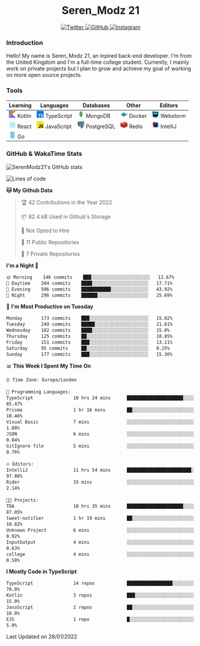 <div align="center">
  <h1>Seren_Modz 21</h1>
  <a href="https://twitter.com/SerenModz21">
    <img alt="Twitter" src="https://img.shields.io/badge/twitter%20-%231DA1F2.svg?&style=for-the-badge&logo=Twitter&logoColor=white">
  </a>
  <a href="https://github.com/SerenModz21">
    <img alt="GitHub" src="https://img.shields.io/badge/github%20-%23121011.svg?&style=for-the-badge&logo=github&logoColor=white">
  </a>
  <a href="https://www.instagram.com/serenmodz21">
    <img alt="Instagram" src="https://img.shields.io/badge/instagram%20-%23E4405F.svg?&style=for-the-badge&logo=Instagram&logoColor=white">
  </a>
</div>

### Introduction

Hello! My name is Seren_Modz 21, an inpired back-end developer. I'm from the United Kingdom and I'm a full-time college student. Currently, I mainly work on private projects but I plan to grow and achieve my goal of working on more open source projects. 

### Tools

 **Learning**                                        | **Languages**                                               | **Databases**                                               | **Other**                                           | **Editors**                                                  
-----------------------------------------------------|-------------------------------------------------------------|-------------------------------------------------------------|-----------------------------------------------------|--------------------------------------------------------------
 <img width="19px" src="./assets/kotlin.svg"> Kotlin | <img width="19px" src="./assets/typescript.svg"> TypeScript | <img width="19px" src="./assets/mongodb.svg"> MongoDB       | <img width="19px" src="./assets/docker.svg"> Docker | <img width="19px" src="./assets/webstorm.svg"> Webstorm      
 <img width="19px" src="./assets/react.svg"> React   | <img width="19px" src="./assets/javascript.svg"> JavaScript | <img width="19px" src="./assets/postgresql.svg"> PostgreSQL | <img width="19px" src="./assets/redis.svg"> Redis   | <img width="19px" src="./assets/intellij-idea.svg"> IntelliJ
 <img width="19px" src="./assets/go.svg"> Go         |                                                             |                                                             |                                                     |                                                                                                               

### GitHub & WakaTime Stats

![SerenModz21's GitHub stats](https://github-readme-stats.vercel.app/api?username=SerenModz21&show_icons=true&theme=dark)

<!--START_SECTION:waka-->
![Lines of code](https://img.shields.io/badge/From%20Hello%20World%20I%27ve%20Written-36191%20lines%20of%20code-blue)

**🐱 My Github Data** 

> 🏆 42 Contributions in the Year 2022
 > 
> 📦 82.4 kB Used in Github's Storage 
 > 
> 🚫 Not Opted to Hire
 > 
> 📜 11 Public Repositories 
 > 
> 🔑 7 Private Repositories  
 > 
**I'm a Night 🦉** 

```text
🌞 Morning    146 commits    ███░░░░░░░░░░░░░░░░░░░░░░   12.67% 
🌆 Daytime    204 commits    ████░░░░░░░░░░░░░░░░░░░░░   17.71% 
🌃 Evening    506 commits    ███████████░░░░░░░░░░░░░░   43.92% 
🌙 Night      296 commits    ██████░░░░░░░░░░░░░░░░░░░   25.69%

```
📅 **I'm Most Productive on Tuesday** 

```text
Monday       173 commits    ███░░░░░░░░░░░░░░░░░░░░░░   15.02% 
Tuesday      249 commits    █████░░░░░░░░░░░░░░░░░░░░   21.61% 
Wednesday    182 commits    ████░░░░░░░░░░░░░░░░░░░░░   15.8% 
Thursday     125 commits    ██░░░░░░░░░░░░░░░░░░░░░░░   10.85% 
Friday       151 commits    ███░░░░░░░░░░░░░░░░░░░░░░   13.11% 
Saturday     95 commits     ██░░░░░░░░░░░░░░░░░░░░░░░   8.25% 
Sunday       177 commits    ███░░░░░░░░░░░░░░░░░░░░░░   15.36%

```


📊 **This Week I Spent My Time On** 

```text
⌚︎ Time Zone: Europe/London

💬 Programming Languages: 
TypeScript               10 hrs 24 mins      █████████████████████░░░░   85.47% 
Prisma                   1 hr 16 mins        ██░░░░░░░░░░░░░░░░░░░░░░░   10.46% 
Visual Basic             7 mins              ░░░░░░░░░░░░░░░░░░░░░░░░░   1.08% 
JSON                     6 mins              ░░░░░░░░░░░░░░░░░░░░░░░░░   0.84% 
GitIgnore file           5 mins              ░░░░░░░░░░░░░░░░░░░░░░░░░   0.76%

🔥 Editors: 
IntelliJ                 11 hrs 54 mins      ████████████████████████░   97.86% 
Rider                    15 mins             ░░░░░░░░░░░░░░░░░░░░░░░░░   2.14%

🐱‍💻 Projects: 
TDA                      10 hrs 35 mins      █████████████████████░░░░   87.05% 
tweet-notifier           1 hr 19 mins        ██░░░░░░░░░░░░░░░░░░░░░░░   10.82% 
Unknown Project          6 mins              ░░░░░░░░░░░░░░░░░░░░░░░░░   0.92% 
InputOutput              4 mins              ░░░░░░░░░░░░░░░░░░░░░░░░░   0.63% 
college                  4 mins              ░░░░░░░░░░░░░░░░░░░░░░░░░   0.58%

```

**I Mostly Code in TypeScript** 

```text
TypeScript               14 repos            █████████████████░░░░░░░░   70.0% 
Kotlin                   3 repos             ███░░░░░░░░░░░░░░░░░░░░░░   15.0% 
JavaScript               2 repos             ██░░░░░░░░░░░░░░░░░░░░░░░   10.0% 
EJS                      1 repo              █░░░░░░░░░░░░░░░░░░░░░░░░   5.0%

```



 Last Updated on 28/01/2022
<!--END_SECTION:waka-->
